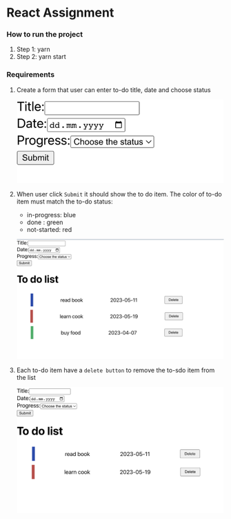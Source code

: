 # React Assignment

### How to run the project

1. Step 1: yarn
2. Step 2: yarn start

### Requirements

1. Create a form that user can enter to-do title, date and choose status

   ![](./screenshot/todoform.png)

2. When user click `Submit` it should show the to do item. The color of to-do item must match the to-do status:

   - in-progress: blue
   - done : green
   - not-started: red

   ![](./screenshot/todolist.png)

3. Each to-do item have a `delete button` to remove the to-sdo item from the list

   ![](./screenshot/deleteitem.png)
